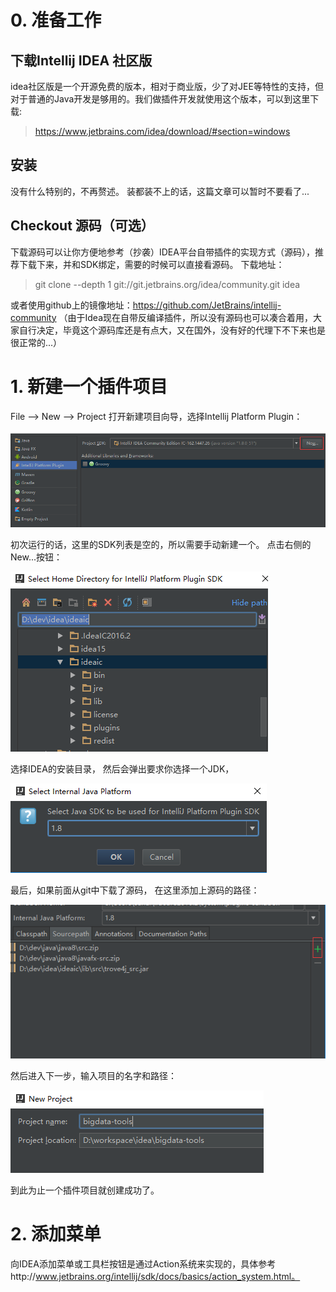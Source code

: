 # 0. 准备工作

## 下载Intellij IDEA 社区版
idea社区版是一个开源免费的版本，相对于商业版，少了对JEE等特性的支持，但对于普通的Java开发是够用的。我们做插件开发就使用这个版本，可以到这里下载: 

> https://www.jetbrains.com/idea/download/#section=windows

## 安装
没有什么特别的，不再赘述。 装都装不上的话，这篇文章可以暂时不要看了...

## Checkout 源码（可选）
下载源码可以让你方便地参考（抄袭）IDEA平台自带插件的实现方式（源码），推荐下载下来，并和SDK绑定，需要的时候可以直接看源码。
下载地址：
> git clone --depth 1 git://git.jetbrains.org/idea/community.git idea

或者使用github上的镜像地址：https://github.com/JetBrains/intellij-community
（由于Idea现在自带反编译插件，所以没有源码也可以凑合着用，大家自行决定，毕竟这个源码库还是有点大，又在国外，没有好的代理下不下来也是很正常的...）


# 1. 新建一个插件项目

File --> New --> Project
打开新建项目向导，选择Intellij Platform Plugin：

![](/images/2016-08-15-idea-plugin-dev/new_project_1.png)
 
初次运行的话，这里的SDK列表是空的，所以需要手动新建一个。 点击右侧的New...按钮：

![](/images/2016-08-15-idea-plugin-dev/new_sdk_location.png)

选择IDEA的安装目录， 然后会弹出要求你选择一个JDK，

![](/images/2016-08-15-idea-plugin-dev/new_sdk_java_sdk.png)

最后，如果前面从git中下载了源码， 在这里添加上源码的路径：
 
![](/images/2016-08-15-idea-plugin-dev/new_sdk_classpath.png)

 然后进入下一步，输入项目的名字和路径：
 
![](/images/2016-08-15-idea-plugin-dev/new_project_name.png)
 
 到此为止一个插件项目就创建成功了。
 
 
 # 2. 添加菜单
 
 向IDEA添加菜单或工具栏按钮是通过Action系统来实现的，具体参考http://www.jetbrains.org/intellij/sdk/docs/basics/action_system.html。
 
 
 
 